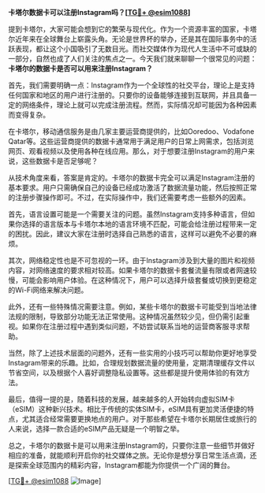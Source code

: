 **卡塔尔数据卡可以注册Instagram吗？[[TG💪+ @esim1088](https://t.me/s/esim1088)]**

提到卡塔尔，大家可能会想到它的繁荣与现代化。作为一个资源丰富的国家，卡塔尔近年来在全球舞台上崭露头角。无论是世界杯的举办，还是其在国际事务中的活跃表现，都让这个小国吸引了无数目光。而社交媒体作为现代人生活中不可或缺的一部分，自然也成了人们关注的焦点之一。今天我们就来聊聊一个很常见的问题：**卡塔尔的数据卡是否可以用来注册Instagram？**

首先，我们需要明确一点：Instagram作为一个全球性的社交平台，理论上是支持任何国家和地区的用户进行注册的。只要你的设备能够连接到互联网，并且具备一定的网络条件，理论上就可以完成注册流程。然而，实际情况却可能因为各种因素而变得复杂。

在卡塔尔，移动通信服务是由几家主要运营商提供的，比如Ooredoo、Vodafone Qatar等。这些运营商提供的数据卡通常用于满足用户的日常上网需求，包括浏览网页、观看视频以及使用各种在线应用。那么，对于想要注册Instagram的用户来说，这些数据卡是否足够呢？

从技术角度来看，答案是肯定的。卡塔尔的数据卡完全可以满足Instagram注册的基本要求。用户只需确保自己的设备已经成功激活了数据流量功能，然后按照正常的注册步骤操作即可。不过，在实际操作中，我们还需要考虑一些额外的因素。

首先，语言设置可能是一个需要关注的问题。虽然Instagram支持多种语言，但如果你选择的语言版本与卡塔尔本地的语言环境不匹配，可能会给注册过程带来一定的困扰。因此，建议大家在注册时选择自己熟悉的语言，这样可以避免不必要的麻烦。

其次，网络稳定性也是不可忽视的一环。由于Instagram涉及到大量的图片和视频内容，对网络速度的要求相对较高。如果卡塔尔的数据卡套餐流量有限或者网速较慢，可能会影响用户体验。在这种情况下，用户可以选择升级套餐或切换到更稳定的Wi-Fi网络来解决问题。

此外，还有一些特殊情况需要注意。例如，某些卡塔尔的数据卡可能受到当地法律法规的限制，导致部分功能无法正常使用。这种情况虽然较少见，但仍需引起重视。如果你在注册过程中遇到类似问题，不妨尝试联系当地的运营商客服寻求帮助。

当然，除了上述技术层面的问题外，还有一些实用的小技巧可以帮助你更好地享受Instagram带来的乐趣。比如，合理规划数据流量的使用量，定期清理缓存文件以节省空间，以及根据个人喜好调整隐私设置等。这些都是提升使用体验的有效方法。

最后，值得一提的是，随着科技的发展，越来越多的人开始转向虚拟SIM卡（eSIM）这种新兴技术。相比于传统的实体SIM卡，eSIM具有更加灵活便捷的特点，尤其适合经常需要更换地点的用户。对于那些希望在卡塔尔长期居住或旅行的人来说，选择一款合适的eSIM产品无疑是一个明智之举。

总之，卡塔尔的数据卡是可以用来注册Instagram的，只要你注意一些细节并做好相应的准备，就能顺利开启你的社交媒体之旅。无论你是想分享日常生活点滴，还是探索全球范围内的精彩内容，Instagram都能为你提供一个广阔的舞台。

[[TG💪+ @esim1088](https://t.me/s/esim1088) ![Image](https://i.postimg.cc/4NQfJmqS/Snipaste-2025-05-13-00-14-12.png)]
